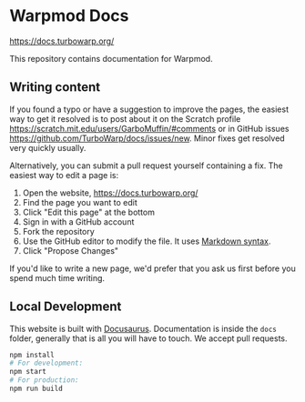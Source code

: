 # Warpmod Docs

https://docs.turbowarp.org/

This repository contains documentation for Warpmod.

## Writing content

If you found a typo or have a suggestion to improve the pages, the easiest way to get it resolved is to post about it on the Scratch profile https://scratch.mit.edu/users/GarboMuffin/#comments or in GitHub issues https://github.com/TurboWarp/docs/issues/new. Minor fixes get resolved very quickly usually.

Alternatively, you can submit a pull request yourself containing a fix. The easiest way to edit a page is:

1. Open the website, https://docs.turbowarp.org/
2. Find the page you want to edit
3. Click "Edit this page" at the bottom
4. Sign in with a GitHub account
5. Fork the repository
6. Use the GitHub editor to modify the file. It uses [Markdown syntax](https://www.markdownguide.org/basic-syntax/).
7. Click "Propose Changes"

If you'd like to write a new page, we'd prefer that you ask us first before you spend much time writing.

## Local Development

This website is built with [Docusaurus](https://docusaurus.io/). Documentation is inside the `docs` folder, generally that is all you will have to touch. We accept pull requests.

```bash
npm install
# For development:
npm start
# For production:
npm run build
```

